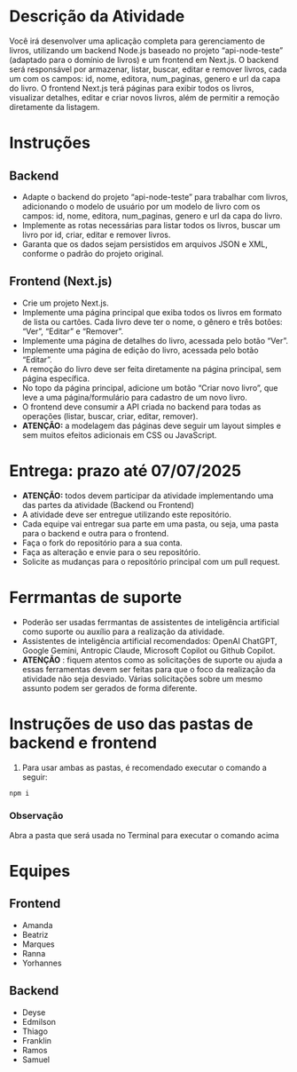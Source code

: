 # Descrição da Atividade

Você irá desenvolver uma aplicação completa para gerenciamento de livros, utilizando um backend Node.js baseado no projeto “api-node-teste” (adaptado para o domínio de livros) e um frontend em Next.js. O backend será responsável por armazenar, listar, buscar, editar e remover livros, cada um com os campos: id, nome, editora, num_paginas, genero e url da capa do livro. O frontend Next.js terá páginas para exibir todos os livros, visualizar detalhes, editar e criar novos livros, além de permitir a remoção diretamente da listagem.

# Instruções

## Backend

* Adapte o backend do projeto “api-node-teste” para trabalhar com livros, adicionando o modelo de usuário por um modelo de livro com os campos: id, nome, editora, num_paginas, genero e url da capa do livro.
* Implemente as rotas necessárias para listar todos os livros, buscar um livro por id, criar, editar e remover livros.
* Garanta que os dados sejam persistidos em arquivos JSON e XML, conforme o padrão do projeto original.

## Frontend (Next.js)

* Crie um projeto Next.js.
* Implemente uma página principal que exiba todos os livros em formato de lista ou cartões. Cada livro deve ter o nome, o gênero e três botões: “Ver”, “Editar” e “Remover”.
* Implemente uma página de detalhes do livro, acessada pelo botão “Ver”.
* Implemente uma página de edição do livro, acessada pelo botão “Editar”.
* A remoção do livro deve ser feita diretamente na página principal, sem página específica.
* No topo da página principal, adicione um botão “Criar novo livro”, que leve a uma página/formulário para cadastro de um novo livro.
* O frontend deve consumir a API criada no backend para todas as operações (listar, buscar, criar, editar, remover).
* **ATENÇÃO:** a modelagem das páginas deve seguir um layout simples e sem muitos efeitos adicionais em CSS ou JavaScript.

# Entrega: prazo até 07/07/2025

* **ATENÇÃO:** todos devem participar da atividade implementando uma das partes da atividade (Backend ou Frontend)
* A atividade deve ser entregue utilizando este repositório.
* Cada equipe vai entregar sua parte em uma pasta, ou seja, uma pasta para o backend e outra para o frontend.
* Faça o fork do repositório para a sua conta.
* Faça as alteração e envie para o seu repositório.
* Solicite as mudanças para o repositório principal com um pull request.

# Ferrmantas de suporte
* Poderão ser usadas ferrmantas de assistentes de inteligência artificial como suporte ou auxílio para a realização da atividade.
* Assistentes de inteligência artificial recomendados: OpenAI ChatGPT, Google Gemini, Antropic Claude, Microsoft Copilot ou Github Copilot.
* **ATENÇÃO** : fiquem atentos como as solicitações de suporte ou ajuda a essas ferramentas devem ser feitas para que o foco da realização da atividade não seja desviado. Várias solicitações sobre um mesmo assunto podem ser gerados de forma diferente.

# Instruções de uso das pastas de backend e frontend

1. Para usar ambas as pastas, é recomendado executar o comando a seguir:

``` powershell
npm i
```

### Observação
Abra a pasta que será usada no Terminal para executar o comando acima 

# Equipes
## Frontend
* Amanda
* Beatriz
* Marques
* Ranna
* Yorhannes

## Backend
* Deyse
* Edmilson
* Thiago
* Franklin
* Ramos
* Samuel 
